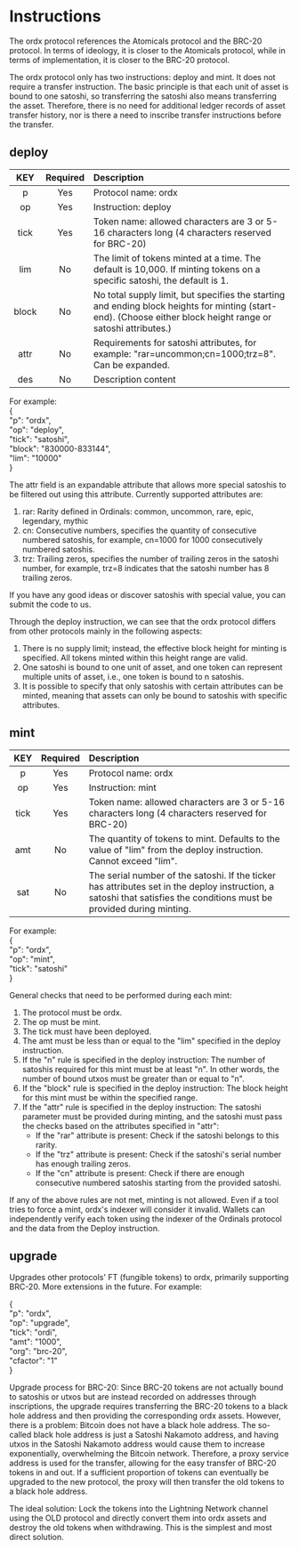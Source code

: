 Instructions
====

The ordx protocol references the Atomicals protocol and the BRC-20 protocol. In terms of ideology, it is closer to the Atomicals protocol, while in terms of implementation, it is closer to the BRC-20 protocol.

The ordx protocol only has two instructions: deploy and mint. It does not require a transfer instruction. The basic principle is that each unit of asset is bound to one satoshi, so transferring the satoshi also means transferring the asset. Therefore, there is no need for additional ledger records of asset transfer history, nor is there a need to inscribe transfer instructions before the transfer. 

deploy
----

| KEY | Required | Description |
| :---: | :---: | :------- |
| p	| Yes | Protocol name: ordx |
| op | Yes | Instruction: deploy |
| tick | Yes | Token name: allowed characters are 3 or 5-16 characters long (4 characters reserved for BRC-20) |
| lim | No | The limit of tokens minted at a time. The default is 10,000. If minting tokens on a specific satoshi, the default is 1. |
| block | No | No total supply limit, but specifies the starting and ending block heights for minting (start-end). (Choose either block height range or satoshi attributes.) |
| attr | No | Requirements for satoshi attributes, for example: "rar=uncommon;cn=1000;trz=8". Can be expanded. |
| des | No | Description content |

For example:  
{  
  "p": "ordx",  
  "op": "deploy",  
  "tick": "satoshi",  
  "block": "830000-833144",  
  "lim": "10000"  
}  

The attr field is an expandable attribute that allows more special satoshis to be filtered out using this attribute. Currently supported attributes are:
1. rar: Rarity defined in Ordinals: common, uncommon, rare, epic, legendary, mythic
2. cn: Consecutive numbers, specifies the quantity of consecutive numbered satoshis, for example, cn=1000 for 1000 consecutively numbered satoshis.
3. trz: Trailing zeros, specifies the number of trailing zeros in the satoshi number, for example, trz=8 indicates that the satoshi number has 8 trailing zeros.

If you have any good ideas or discover satoshis with special value, you can submit the code to us.

Through the deploy instruction, we can see that the ordx protocol differs from other protocols mainly in the following aspects:
1. There is no supply limit; instead, the effective block height for minting is specified. All tokens minted within this height range are valid.
2. One satoshi is bound to one unit of asset, and one token can represent multiple units of asset, i.e., one token is bound to n satoshis.
3. It is possible to specify that only satoshis with certain attributes can be minted, meaning that assets can only be bound to satoshis with specific attributes.

mint
----

| KEY | Required | Description |
| :---: | :---: | :------- |
| p	| Yes | Protocol name: ordx |
| op | Yes | Instruction: mint |
| tick | Yes | Token name: allowed characters are 3 or 5-16 characters long (4 characters reserved for BRC-20) |
| amt | No | The quantity of tokens to mint. Defaults to the value of "lim" from the deploy instruction. Cannot exceed "lim". |
| sat | No | The serial number of the satoshi. If the ticker has attributes set in the deploy instruction, a satoshi that satisfies the conditions must be provided during minting. |

For example:  
{  
  "p": "ordx",  
  "op": "mint",  
  "tick": "satoshi"  
}  

General checks that need to be performed during each mint:
1. The protocol must be ordx.
2. The op must be mint.
3. The tick must have been deployed.
4. The amt must be less than or equal to the "lim" specified in the deploy instruction.
5. If the "n" rule is specified in the deploy instruction: The number of satoshis required for this mint must be at least "n". In other words, the number of bound utxos must be greater than or equal to "n".
6. If the "block" rule is specified in the deploy instruction: The block height for this mint must be within the specified range.
7. If the "attr" rule is specified in the deploy instruction: The satoshi parameter must be provided during minting, and the satoshi must pass the checks based on the attributes specified in "attr":
   - If the "rar" attribute is present: Check if the satoshi belongs to this rarity.
   - If the "trz" attribute is present: Check if the satoshi's serial number has enough trailing zeros.
   - If the "cn" attribute is present: Check if there are enough consecutive numbered satoshis starting from the provided satoshi.

If any of the above rules are not met, minting is not allowed. Even if a tool tries to force a mint, ordx's indexer will consider it invalid. Wallets can independently verify each token using the indexer of the Ordinals protocol and the data from the Deploy instruction.

upgrade
----
Upgrades other protocols' FT (fungible tokens) to ordx, primarily supporting BRC-20. More extensions in the future. For example:  

{  
  "p": "ordx",  
  "op": "upgrade",  
  "tick": "ordi",  
  "amt": "1000",  
  "org": "brc-20",  
  "cfactor": "1"  
}  

Upgrade process for BRC-20:
Since BRC-20 tokens are not actually bound to satoshis or utxos but are instead recorded on addresses through inscriptions, the upgrade requires transferring the BRC-20 tokens to a black hole address and then providing the corresponding ordx assets. However, there is a problem: Bitcoin does not have a black hole address. The so-called black hole address is just a Satoshi Nakamoto address, and having utxos in the Satoshi Nakamoto address would cause them to increase exponentially, overwhelming the Bitcoin network. Therefore, a proxy service address is used for the transfer, allowing for the easy transfer of BRC-20 tokens in and out. If a sufficient proportion of tokens can eventually be upgraded to the new protocol, the proxy will then transfer the old tokens to a black hole address.

The ideal solution:
Lock the tokens into the Lightning Network channel using the OLD protocol and directly convert them into ordx assets and destroy the old tokens when withdrawing. This is the simplest and most direct solution.